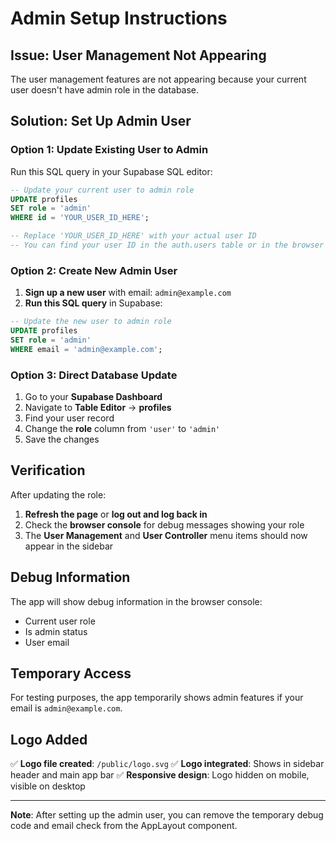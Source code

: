 # Admin Setup Instructions

## Issue: User Management Not Appearing

The user management features are not appearing because your current user doesn't have admin role in the database.

## Solution: Set Up Admin User

### Option 1: Update Existing User to Admin

Run this SQL query in your Supabase SQL editor:

```sql
-- Update your current user to admin role
UPDATE profiles 
SET role = 'admin' 
WHERE id = 'YOUR_USER_ID_HERE';

-- Replace 'YOUR_USER_ID_HERE' with your actual user ID
-- You can find your user ID in the auth.users table or in the browser console
```

### Option 2: Create New Admin User

1. **Sign up a new user** with email: `admin@example.com`
2. **Run this SQL query** in Supabase:

```sql
-- Update the new user to admin role
UPDATE profiles 
SET role = 'admin' 
WHERE email = 'admin@example.com';
```

### Option 3: Direct Database Update

1. Go to your **Supabase Dashboard**
2. Navigate to **Table Editor** → **profiles**
3. Find your user record
4. Change the **role** column from `'user'` to `'admin'`
5. Save the changes

## Verification

After updating the role:

1. **Refresh the page** or **log out and log back in**
2. Check the **browser console** for debug messages showing your role
3. The **User Management** and **User Controller** menu items should now appear in the sidebar

## Debug Information

The app will show debug information in the browser console:
- Current user role
- Is admin status
- User email

## Temporary Access

For testing purposes, the app temporarily shows admin features if your email is `admin@example.com`.

## Logo Added

✅ **Logo file created**: `/public/logo.svg`
✅ **Logo integrated**: Shows in sidebar header and main app bar
✅ **Responsive design**: Logo hidden on mobile, visible on desktop

---

**Note**: After setting up the admin user, you can remove the temporary debug code and email check from the AppLayout component.

